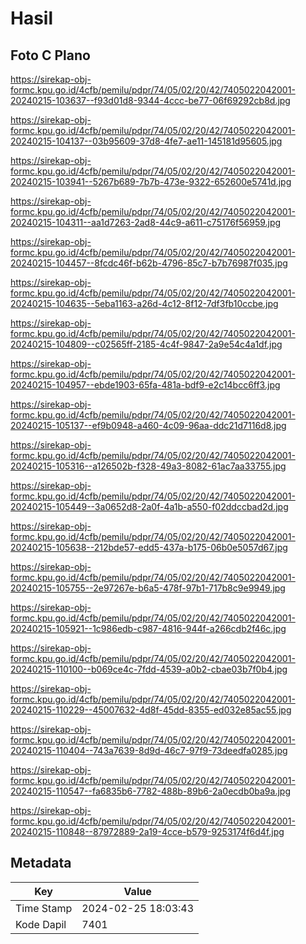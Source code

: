 # Hasil

## Foto C Plano

https://sirekap-obj-formc.kpu.go.id/4cfb/pemilu/pdpr/74/05/02/20/42/7405022042001-20240215-103637--f93d01d8-9344-4ccc-be77-06f69292cb8d.jpg

https://sirekap-obj-formc.kpu.go.id/4cfb/pemilu/pdpr/74/05/02/20/42/7405022042001-20240215-104137--03b95609-37d8-4fe7-ae11-145181d95605.jpg

https://sirekap-obj-formc.kpu.go.id/4cfb/pemilu/pdpr/74/05/02/20/42/7405022042001-20240215-103941--5267b689-7b7b-473e-9322-652600e5741d.jpg

https://sirekap-obj-formc.kpu.go.id/4cfb/pemilu/pdpr/74/05/02/20/42/7405022042001-20240215-104311--aa1d7263-2ad8-44c9-a611-c75176f56959.jpg

https://sirekap-obj-formc.kpu.go.id/4cfb/pemilu/pdpr/74/05/02/20/42/7405022042001-20240215-104457--8fcdc46f-b62b-4796-85c7-b7b76987f035.jpg

https://sirekap-obj-formc.kpu.go.id/4cfb/pemilu/pdpr/74/05/02/20/42/7405022042001-20240215-104635--5eba1163-a26d-4c12-8f12-7df3fb10ccbe.jpg

https://sirekap-obj-formc.kpu.go.id/4cfb/pemilu/pdpr/74/05/02/20/42/7405022042001-20240215-104809--c02565ff-2185-4c4f-9847-2a9e54c4a1df.jpg

https://sirekap-obj-formc.kpu.go.id/4cfb/pemilu/pdpr/74/05/02/20/42/7405022042001-20240215-104957--ebde1903-65fa-481a-bdf9-e2c14bcc6ff3.jpg

https://sirekap-obj-formc.kpu.go.id/4cfb/pemilu/pdpr/74/05/02/20/42/7405022042001-20240215-105137--ef9b0948-a460-4c09-96aa-ddc21d7116d8.jpg

https://sirekap-obj-formc.kpu.go.id/4cfb/pemilu/pdpr/74/05/02/20/42/7405022042001-20240215-105316--a126502b-f328-49a3-8082-61ac7aa33755.jpg

https://sirekap-obj-formc.kpu.go.id/4cfb/pemilu/pdpr/74/05/02/20/42/7405022042001-20240215-105449--3a0652d8-2a0f-4a1b-a550-f02ddccbad2d.jpg

https://sirekap-obj-formc.kpu.go.id/4cfb/pemilu/pdpr/74/05/02/20/42/7405022042001-20240215-105638--212bde57-edd5-437a-b175-06b0e5057d67.jpg

https://sirekap-obj-formc.kpu.go.id/4cfb/pemilu/pdpr/74/05/02/20/42/7405022042001-20240215-105755--2e97267e-b6a5-478f-97b1-717b8c9e9949.jpg

https://sirekap-obj-formc.kpu.go.id/4cfb/pemilu/pdpr/74/05/02/20/42/7405022042001-20240215-105921--1c986edb-c987-4816-944f-a266cdb2f46c.jpg

https://sirekap-obj-formc.kpu.go.id/4cfb/pemilu/pdpr/74/05/02/20/42/7405022042001-20240215-110100--b069ce4c-7fdd-4539-a0b2-cbae03b7f0b4.jpg

https://sirekap-obj-formc.kpu.go.id/4cfb/pemilu/pdpr/74/05/02/20/42/7405022042001-20240215-110229--45007632-4d8f-45dd-8355-ed032e85ac55.jpg

https://sirekap-obj-formc.kpu.go.id/4cfb/pemilu/pdpr/74/05/02/20/42/7405022042001-20240215-110404--743a7639-8d9d-46c7-97f9-73deedfa0285.jpg

https://sirekap-obj-formc.kpu.go.id/4cfb/pemilu/pdpr/74/05/02/20/42/7405022042001-20240215-110547--fa6835b6-7782-488b-89b6-2a0ecdb0ba9a.jpg

https://sirekap-obj-formc.kpu.go.id/4cfb/pemilu/pdpr/74/05/02/20/42/7405022042001-20240215-110848--87972889-2a19-4cce-b579-9253174f6d4f.jpg


## Metadata

| Key        | Value               |
| ---------- | ------------------- |
| Time Stamp | 2024-02-25 18:03:43 |
| Kode Dapil | 7401                |



